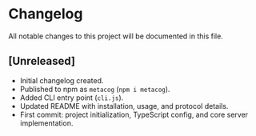 # Changelog

All notable changes to this project will be documented in this file.

## [Unreleased]

- Initial changelog created.
- Published to npm as `metacog` (`npm i metacog`).
- Added CLI entry point (`cli.js`).
- Updated README with installation, usage, and protocol details.
- First commit: project initialization, TypeScript config, and core server implementation.
